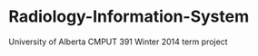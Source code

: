 Radiology-Information-System
============================

University of Alberta CMPUT 391 Winter 2014 term project
